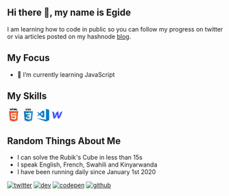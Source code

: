 ## Hi there 👋, my name is Egide

I am learning how to code in public so you can follow my progress on twitter or via articles posted on my hashnode <a href='https://egidehirwa.hashnode.dev/'>blog</a>.


## My Focus
- 🌱 I’m currently learning JavaScript 


## My Skills

<img src='https://github.com/egidehirwa/egidehirwa/blob/main/.github/html.png' alt='html' height='30'>    <img src='https://github.com/egidehirwa/egidehirwa/blob/main/.github/css.png' alt='css' height='30'>    <img src='https://github.com/egidehirwa/egidehirwa/blob/main/.github/visual-studio-code.png' alt='vscode' height='30'>  <img 
src='https://github.com/egidehirwa/egidehirwa/blob/main/.github/webflow.png' alt='webflow' height='30'>


## Random Things About Me

- I can solve the Rubik's Cube in less than 15s 
- I speak English, French, Swahili and Kinyarwanda
- I have been running daily since January 1st 2020


[<img src='https://cdn.jsdelivr.net/npm/simple-icons@3.0.1/icons/twitter.svg' alt='twitter' height='20'>](https://twitter.com/egidehirwa) 
[<img src='https://cdn.jsdelivr.net/npm/simple-icons@3.0.1/icons/hashnode.svg' alt='dev' height='20'>](https://egidehirwa.hashnode.dev/) 
[<img src='https://cdn.jsdelivr.net/npm/simple-icons@3.0.1/icons/codepen.svg' alt='codepen' height='20'>](https://codepen.io/egidehirwa) 
[<img src='https://cdn.jsdelivr.net/npm/simple-icons@3.0.1/icons/github.svg' alt='github' height='20'>](https://github.com/egidehirwa) 
